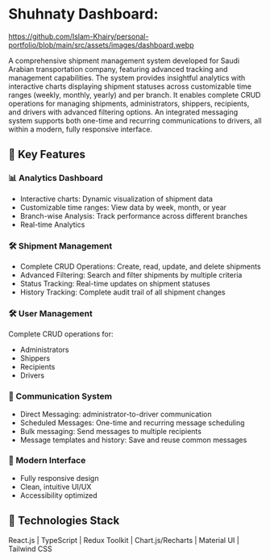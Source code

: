 # Shuhnaty Dashboard:

https://github.com/Islam-Khairy/personal-portfolio/blob/main/src/assets/images/dashboard.webp

A comprehensive shipment management system developed for Saudi Arabian transportation company, featuring advanced tracking and management capabilities. The system provides insightful analytics with interactive charts displaying shipment statuses across customizable time ranges (weekly, monthly, yearly) and per branch. It enables complete CRUD operations for managing shipments, administrators, shippers, recipients, and drivers with advanced filtering options. An integrated messaging system supports both one-time and recurring communications to drivers, all within a modern, fully responsive interface.


## 🌟 Key Features

### 📊 Analytics Dashboard
- Interactive charts: Dynamic visualization of shipment data
- Customizable time ranges: View data by week, month, or year
- Branch-wise Analysis: Track performance across different branches
- Real-time Analytics

### 🛠️ Shipment Management
- Complete CRUD Operations: Create, read, update, and delete shipments
- Advanced Filtering: Search and filter shipments by multiple criteria
- Status Tracking: Real-time updates on shipment statuses
- History Tracking: Complete audit trail of all shipment changes

### 🛠️ User Management
 Complete CRUD operations for:
  - Administrators
  - Shippers
  - Recipients
  - Drivers

### 📨 Communication System
- Direct Messaging: administrator-to-driver communication
- Scheduled Messages: One-time and recurring message scheduling
- Bulk messaging: Send messages to multiple recipients
- Message templates and history: Save and reuse common messages

### 🎨 Modern Interface
- Fully responsive design
- Clean, intuitive UI/UX
- Accessibility optimized

## 🚀 Technologies Stack

React.js | TypeScript | Redux Toolkit | Chart.js/Recharts | Material UI | Tailwind CSS  
